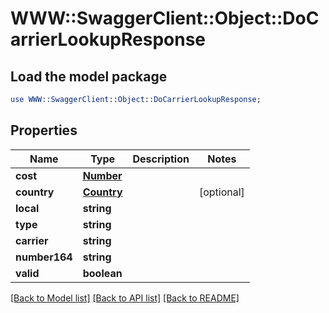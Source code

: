 # WWW::SwaggerClient::Object::DoCarrierLookupResponse

## Load the model package
```perl
use WWW::SwaggerClient::Object::DoCarrierLookupResponse;
```

## Properties
Name | Type | Description | Notes
------------ | ------------- | ------------- | -------------
**cost** | [**Number**](Number.md) |  | 
**country** | [**Country**](Country.md) |  | [optional] 
**local** | **string** |  | 
**type** | **string** |  | 
**carrier** | **string** |  | 
**number164** | **string** |  | 
**valid** | **boolean** |  | 

[[Back to Model list]](../README.md#documentation-for-models) [[Back to API list]](../README.md#documentation-for-api-endpoints) [[Back to README]](../README.md)



